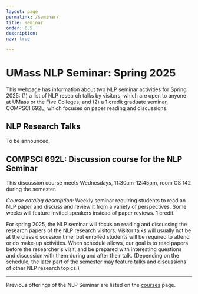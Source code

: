 ```yaml
---
layout: page
permalink: /seminar/
title: seminar
order: 6.5
description:
nav: true

---
```


# UMass NLP Seminar: Spring 2025

This webpage has information about two NLP seminar activities for Spring 2025:  (1) a list of NLP research talks by visitors, which are open to anyone at UMass or the Five Colleges; and (2) a 1 credit graduate seminar, COMPSCI 692L, which focuses on paper reading and discussions.


## NLP Research Talks

To be announced.

## COMPSCI 692L: Discussion course for the NLP Seminar

This discussion course meets Wednesdays, 11:30am-12:45pm, room CS 142 during the semester.

*Course catalog description:* Weekly seminar requiring students to read an NLP paper and discuss and review it from a variety of perspectives. Some weeks will feature invited speakers instead of paper reviews.  1 credit.

For spring 2025, the NLP seminar will focus on reading and discussing the research papers of the NLP research visitors.  Visitor talks will usually not be at the class discussion time, but enrolled students will be required to attend or do make-up activities.  When schedule allows, our goal is to read papers before the researcher's visit, and be prepared with interesting questions and discussion with them during and after their talk.  (Depending on the schedule, the later part of the semester may feature talks and discussions of other NLP research topics.)

---

Previous offerings of the NLP Seminar are listed on the [courses](/courses/) page.
